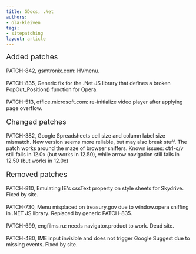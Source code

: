 ```yaml
---
title: GDocs, .Net
authors:
- ola-kleiven
tags:
- sitepatching
layout: article
---
```

<span style="font-size: 140%">Added patches</span><br/><br/>PATCH-842, gsmtronix.com: HVmenu.<br/><br/>PATCH-835, Generic fix for the .Net JS library that defines a broken PopOut_Position() function for Opera.<br/><br/>PATCH-513, office.microsoft.com: re-initialize video player after applying page overflow.<br/><br/><span style="font-size: 140%">Changed patches</span><br/><br/>PATCH-382, Google Spreadsheets cell size and column label size mismatch. New version seems more reliable, but may also break stuff. The patch works around the maze of browser sniffers. Known issues: ctrl-c/v still fails in 12.0x (but works in 12.50), while arrow navigation still fails in 12.50 (but works in 12.0x)<br/><br/><span style="font-size: 140%">Removed patches</span><br/><br/>PATCH-810, Emulating IE&#39;s cssText property on style sheets for Skydrive. Fixed by site.<br/><br/>PATCH-730, Menu misplaced on treasury.gov due to window.opera sniffing in .NET JS library. Replaced by generic PATCH-835.<br/><br/>PATCH-699, engfilms.ru: needs navigator.product to work. Dead site.<br/><br/>PATCH-480, IME input invisible and does not trigger Google Suggest due to missing events. Fixed by site.
